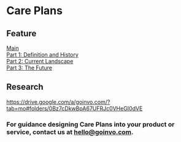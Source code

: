 Care Plans
=========

## Feature
[Main](https://www.goinvo.com/features/careplans/)  
[Part 1: Definition and History](https://www.goinvo.com/features/careplans/part-1.html)  
[Part 2: Current Landscape](https://www.goinvo.com/features/careplans/part-2.html)  
[Part 3: The Future](https://www.goinvo.com/features/careplans/part-3.html)

## Research
https://drive.google.com/a/goinvo.com/?tab=mo#folders/0Bz7cDkwBpA67UFRJc0VHeGI0dVE

### For guidance designing Care Plans into your product or service, contact us at hello@goinvo.com. ###
